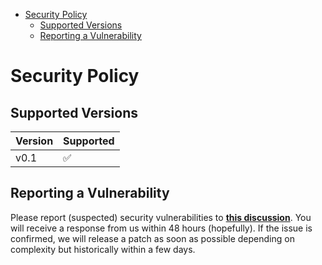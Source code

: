 <!-- START doctoc generated TOC please keep comment here to allow auto update -->
<!-- DON'T EDIT THIS SECTION, INSTEAD RE-RUN doctoc TO UPDATE -->


- [Security Policy](#security-policy)
  - [Supported Versions](#supported-versions)
  - [Reporting a Vulnerability](#reporting-a-vulnerability)

# Security Policy

## Supported Versions

| Version | Supported          |
| ------- | ------------------ |
|  v0.1   | :white_check_mark: |

## Reporting a Vulnerability

Please report (suspected) security vulnerabilities to
**[this discussion](https://github.com/DSCHX/DCHX/discussions/categories/security-vulns)**. You will receive a response from
us within 48 hours (hopefully). If the issue is confirmed, we will release a patch as soon
as possible depending on complexity but historically within a few days.

